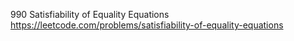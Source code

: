 990 Satisfiability of Equality Equations https://leetcode.com/problems/satisfiability-of-equality-equations